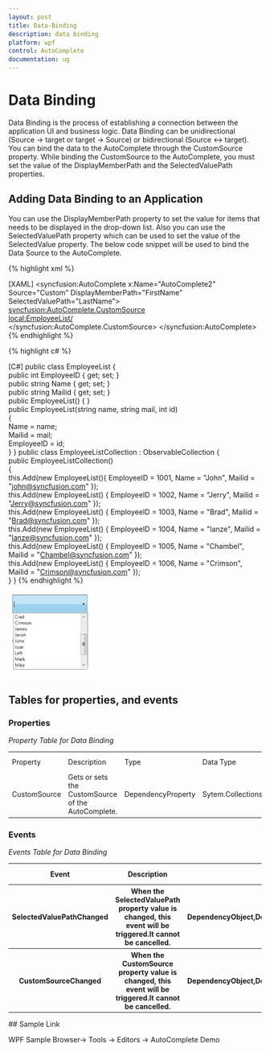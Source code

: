 ```yaml
---
layout: post
title: Data-Binding
description: data binding
platform: wpf
control: AutoComplete
documentation: ug
---
```


# Data Binding

Data Binding is the process of establishing a connection between the application UI and business logic. Data Binding can be unidirectional (Source -> target or target -> Source) or bidirectional (Source <-> target). You can bind the data to the AutoComplete through the CustomSource property. While binding the CustomSource to the AutoComplete, you must set the value of the DisplayMemberPath and the SelectedValuePath properties.

## Adding Data Binding to an Application 

You can use the DisplayMemberPath property to set the value for items that needs to be displayed in the drop-down list. Also you can use the SelectedValuePath property which can be used to set the value of the SelectedValue property. The below code snippet will be used to bind the Data Source to the AutoComplete.

{% highlight xml %}

[XAML]
<syncfusion:AutoComplete x:Name="AutoComplete2" Source="Custom” DisplayMemberPath="FirstName" SelectedValuePath="LastName">     
<syncfusion:AutoComplete.CustomSource>            
<local:EmployeeList/>     
</syncfusion:AutoComplete.CustomSource>
</syncfusion:AutoComplete>
{% endhighlight %}

{% highlight c# %}

[C#]
public class EmployeeList
{    
public int EmployeeID { get; set; }    
public string Name { get; set; }    
public string Mailid { get; set; }    
public EmployeeList() { }    
public EmployeeList(string name, string mail, int id)    
{            
Name = name;            
Mailid = mail;            
EmployeeID = id;    
}
}
public class EmployeeListCollection : ObservableCollection<EmployeeList>
{  
 public EmployeeListCollection()  
 {            
 this.Add(new EmployeeList(){ EmployeeID = 1001, Name = "John", Mailid = "john@syncfusion.com" });           
 this.Add(new EmployeeList() { EmployeeID = 1002, Name = "Jerry", Mailid = "Jerry@syncfusion.com" });           
 this.Add(new EmployeeList() { EmployeeID = 1003, Name = "Brad", Mailid = "Brad@syncfusion.com" });           
 this.Add(new EmployeeList() { EmployeeID = 1004, Name = "lanze", Mailid = "lanze@syncfusion.com" });            
 this.Add(new EmployeeList() { EmployeeID = 1005, Name = "Chambel", Mailid = "Chambel@syncfusion.com" });            
 this.Add(new EmployeeList() { EmployeeID = 1006, Name = "Crimson", Mailid = "Crimson@syncfusion.com" });   
 }
 }
{% endhighlight %}


![](Data-Binding_images/Data-Binding_img1.png)





## Tables for properties, and events

### Properties

   _Property Table for Data Binding_

<table>
<tr>
<td>
Property </td><td>
Description </td><td>
Type </td><td>
Data Type </td><td>
Reference links </td></tr>
<tr>
<td>
CustomSource</td><td>
Gets or sets the CustomSource of the AutoComplete.</td><td>
DependencyProperty</td><td>
Sytem.Collections.IEnumerable</td><td>
</td></tr>
</table>


### Events

_Events Table for Data Binding_

<table>
<tr>
<th>
Event </th><th>
Description </th><th>
Arguments </th><th>
Type </th><th>
Reference links </th></tr>
<tr>
<th>
SelectedValuePathChanged</th><th>
 When the SelectedValuePath property value is changed, this event will be triggered.It cannot be cancelled.</th><th>
DependencyObject,DependencyPropertyChangedEventArgs</th><th>
DependencyPropertyChangedCallBack </th><th>
</th></tr>
<tr>
<th>
CustomSourceChanged</th><th>
 When the CustomSource property value is changed, this event will be triggered.It cannot be cancelled.</th><th>
DependencyObject,DependencyPropertyChangedEventArgs</th><th>
DependencyPropertyChangedCallBack </th><th>
</th></tr>
</table>
## Sample Link

WPF Sample Browser-> Tools -> Editors -> AutoComplete Demo

